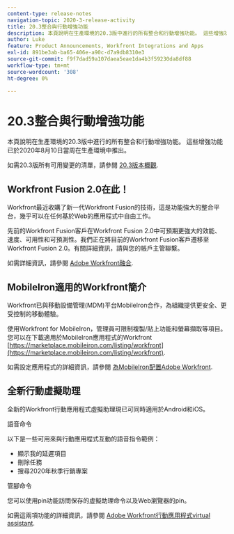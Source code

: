 ```yaml
---
content-type: release-notes
navigation-topic: 2020-3-release-activity
title: 20.3整合與行動增強功能
description: 本頁說明在生產環境的20.3版中進行的所有整合和行動增強功能。 這些增強功能已於2020年8月10日當周在生產環境中推出。
author: Luke
feature: Product Announcements, Workfront Integrations and Apps
exl-id: 891be3ab-ba65-406e-a90c-d7a9db8310e3
source-git-commit: f9f7dad59a107daea5eae1da4b3f59230da8df88
workflow-type: tm+mt
source-wordcount: '308'
ht-degree: 0%

---
```


# 20.3整合與行動增強功能

本頁說明在生產環境的20.3版中進行的所有整合和行動增強功能。 這些增強功能已於2020年8月10日當周在生產環境中推出。

如需20.3版所有可用變更的清單，請參閱 [20.3版本概觀](../../../product-announcements/product-releases/20.3-release-activity/20.3-release-overview.md).

## Workfront Fusion 2.0在此！

Workfront最近收購了新一代Workfront Fusion的技術，這是功能強大的整合平台，幾乎可以在任何基於Web的應用程式中自由工作。

先前的Workfront Fusion客戶在Workfront Fusion 2.0中可預期更強大的效能、速度、可用性和可預測性。我們正在將目前的Workfront Fusion客戶遷移至Workfront Fusion 2.0。有關詳細資訊，請與您的帳戶主管聯繫。

如需詳細資訊，請參閱 [Adobe Workfront融合](../../../workfront-fusion/workfront-fusion-2.md).

## MobileIron適用的Workfront簡介

Workfront已與移動設備管理(MDM)平台MobileIron合作，為組織提供更安全、更受控制的移動體驗。

使用Workfront for MobileIron，管理員可限制複製/貼上功能和螢幕擷取等項目。 您可以在下載適用於MobileIron應用程式的Workfront [https://marketplace.mobileiron.com/listing/workfront](https://marketplace.mobileiron.com/listing/workfront).

如需設定應用程式的詳細資訊，請參閱 [為MobileIron配置Adobe Workfront](../../../workfront-basics/mobile-apps/using-the-workfront-mobile-app/wf-mobileiron-configs.md).

## 全新行動虛擬助理

全新的Workfront行動應用程式虛擬助理現已可同時適用於Android和iOS。

語音命令

以下是一些可用來與行動應用程式互動的語音指令範例：

* 顯示我的延遲項目
* 刪除任務
* 搜尋2020年秋季行銷專案

管腳命令

您可以使用pin功能訪問保存的虛擬助理命令以及Web瀏覽器的pin。

如需這兩項功能的詳細資訊，請參閱 [Adobe Workfront行動應用程式virtual assistant](../../../workfront-basics/mobile-apps/using-the-workfront-mobile-app/wf-mobile-virtual-assistant.md).

